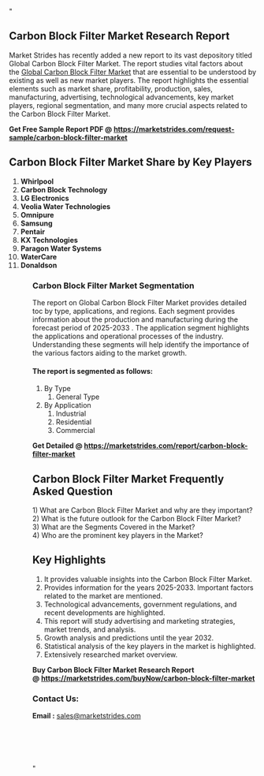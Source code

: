 "<h2>Carbon Block Filter Market Research Report</h2>
<p>Market Strides has recently added a new report to its vast depository titled Global Carbon Block Filter Market. The report studies vital factors about the&nbsp;<a href=https://marketstrides.com/report/carbon-block-filter-market>Global Carbon Block Filter Market</a>&nbsp;that are essential to be understood by existing as well as new market players. The report highlights the essential elements such as market share, profitability, production, sales, manufacturing, advertising, technological advancements, key market players, regional segmentation, and many more crucial aspects related to the Carbon Block Filter Market.</p>
<p><strong>Get Free Sample Report PDF @&nbsp;<a href=https://marketstrides.com/request-sample/carbon-block-filter-market>https://marketstrides.com/request-sample/carbon-block-filter-market</a></strong></p>
<h2><strong>Carbon Block Filter Market Share by Key Players</strong></h2>
<p><strong><ol><li>
Whirlpool</li><li>Carbon Block Technology</li><li>LG Electronics</li><li>Veolia Water Technologies</li><li>Omnipure</li><li>Samsung</li><li>Pentair</li><li>KX Technologies</li><li>Paragon Water Systems</li><li>WaterCare</li><li>Donaldson


</li><ol></strong></p>
<h3><strong>Carbon Block Filter Market Segmentation</strong></h3>
<p>The report on Global Carbon Block Filter Market provides detailed toc by type, applications, and regions. Each segment provides information about the production and manufacturing during the forecast period of 2025-2033
. The application segment highlights the applications and operational processes of the industry. Understanding these segments will help identify the importance of the various factors aiding to the market growth.</p>
<h4>The report is segmented as follows:</h4>
<p><ol><li>By Type<ol><li>General Type</li></ol></li><li>By Application<ol><li>Industrial</li><li>Residential</li><li>Commercial</li></ol></li></ol></p>
<p><strong>Get Detailed @&nbsp;<a href=https://marketstrides.com/report/carbon-block-filter-market>https://marketstrides.com/report/carbon-block-filter-market</a></strong></p>
<h2 class=""clr-white mb-3""><strong>Carbon Block Filter Market Frequently Asked Question</strong></h2>
<div class=""card-header"">1) What are&nbsp;Carbon Block Filter Market and why are they important?
<div class=""card"">
<div class=""card-header"">2) What is the future outlook for the Carbon Block Filter Market?</div>
</div>
</div>
<div class=""card-header"">3) What are the Segments Covered in the Market?</div>
<div class=""card-header"">4) Who are the prominent key players in the Market?</div>
<h2><strong>Key Highlights</strong></h2>
<div class=""card-header"">
<ol>
<li>It provides valuable insights into the Carbon Block Filter Market.</li>
<li>Provides information for the years 2025-2033. Important factors related to the market are mentioned.</li>
<li>Technological advancements, government regulations, and recent developments are highlighted.</li>
<li>This report will study advertising and marketing strategies, market trends, and analysis.</li>
<li>Growth analysis and predictions until the year 2032.</li>
<li>Statistical analysis of the key players in the market is highlighted.</li>
<li>Extensively researched market overview.</li>
</ol>
<p><strong>Buy Carbon Block Filter Market Research Report @&nbsp;<a href=https://marketstrides.com/buyNow/carbon-block-filter-market>https://marketstrides.com/buyNow/carbon-block-filter-market</a></strong></p>
<h3>Contact Us:</h3>
<p><strong>Email :</strong> <a href=mailto:sales@marketstrides.com>sales@marketstrides.com</a></p>
</div>
<p>&nbsp;</p>
<h3>&nbsp;</h3>"

